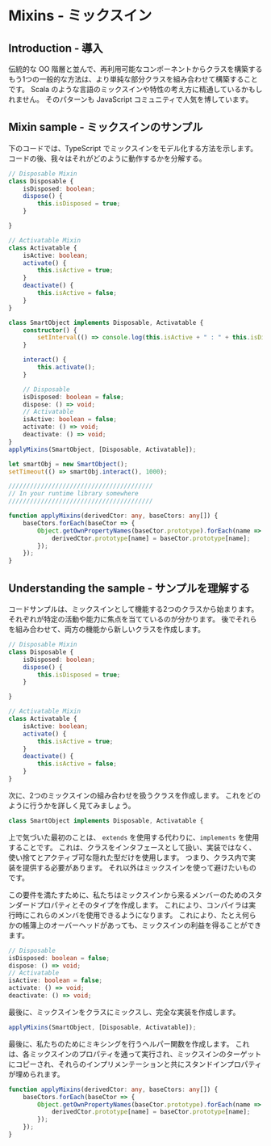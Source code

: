 # Mixins - ミックスイン

## Introduction - 導入

伝統的な OO 階層と並んで、再利用可能なコンポーネントからクラスを構築するもう1つの一般的な方法は、より単純な部分クラスを組み合わせて構築することです。
Scala のような言語のミックスインや特性の考え方に精通しているかもしれません。
そのパターンも JavaScript コミュニティで人気を博しています。


## Mixin sample - ミックスインのサンプル

下のコードでは、TypeScript でミックスインをモデル化する方法を示します。 
コードの後、我々はそれがどのように動作するかを分解する。

```typescript
// Disposable Mixin
class Disposable {
    isDisposed: boolean;
    dispose() {
        this.isDisposed = true;
    }

}

// Activatable Mixin
class Activatable {
    isActive: boolean;
    activate() {
        this.isActive = true;
    }
    deactivate() {
        this.isActive = false;
    }
}

class SmartObject implements Disposable, Activatable {
    constructor() {
        setInterval(() => console.log(this.isActive + " : " + this.isDisposed), 500);
    }

    interact() {
        this.activate();
    }

    // Disposable
    isDisposed: boolean = false;
    dispose: () => void;
    // Activatable
    isActive: boolean = false;
    activate: () => void;
    deactivate: () => void;
}
applyMixins(SmartObject, [Disposable, Activatable]);

let smartObj = new SmartObject();
setTimeout(() => smartObj.interact(), 1000);

////////////////////////////////////////
// In your runtime library somewhere
////////////////////////////////////////

function applyMixins(derivedCtor: any, baseCtors: any[]) {
    baseCtors.forEach(baseCtor => {
        Object.getOwnPropertyNames(baseCtor.prototype).forEach(name => {
            derivedCtor.prototype[name] = baseCtor.prototype[name];
        });
    });
}
```

## Understanding the sample - サンプルを理解する

コードサンプルは、ミックスインとして機能する2つのクラスから始まります。 
それぞれが特定の活動や能力に焦点を当てているのが分かります。 
後でそれらを組み合わせて、両方の機能から新しいクラスを作成します。

```typescript
// Disposable Mixin
class Disposable {
    isDisposed: boolean;
    dispose() {
        this.isDisposed = true;
    }

}

// Activatable Mixin
class Activatable {
    isActive: boolean;
    activate() {
        this.isActive = true;
    }
    deactivate() {
        this.isActive = false;
    }
}
```

次に、2つのミックスインの組み合わせを扱うクラスを作成します。 
これをどのように行うかを詳しく見てみましょう。

```typescript
class SmartObject implements Disposable, Activatable {
```

上で気づいた最初のことは、 `extends` を使用する代わりに、`implements` を使用することです。 
これは、クラスをインタフェースとして扱い、実装ではなく、使い捨てとアクティブ可な隠れた型だけを使用します。 
つまり、クラス内で実装を提供する必要があります。 
それ以外はミックスインを使って避けたいものです。

この要件を満たすために、私たちはミックスインから来るメンバーのためのスタンダードプロパティとそのタイプを作成します。 
これにより、コンパイラは実行時にこれらのメンバを使用できるようになります。 
これにより、たとえ何らかの帳簿上のオーバーヘッドがあっても、ミックスインの利益を得ることができます。

```typescript
// Disposable
isDisposed: boolean = false;
dispose: () => void;
// Activatable
isActive: boolean = false;
activate: () => void;
deactivate: () => void;
```

最後に、ミックスインをクラスにミックスし、完全な実装を作成します。

```typescript
applyMixins(SmartObject, [Disposable, Activatable]);
```

最後に、私たちのためにミキシングを行うヘルパー関数を作成します。 
これは、各ミックスインのプロパティを通って実行され、ミックスインのターゲットにコピーされ、それらのインプリメンテーションと共にスタンドインプロパティが埋められます。

```typescript
function applyMixins(derivedCtor: any, baseCtors: any[]) {
    baseCtors.forEach(baseCtor => {
        Object.getOwnPropertyNames(baseCtor.prototype).forEach(name => {
            derivedCtor.prototype[name] = baseCtor.prototype[name];
        });
    });
}
```
